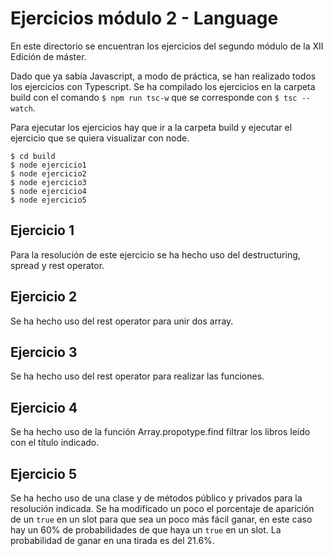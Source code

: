 # Ejercicios módulo 2 - Language

En este directorio se encuentran los ejercicios del segundo módulo de la XII Edición de máster.

Dado que ya sabía Javascript, a modo de práctica, se han realizado todos los ejercicios con Typescript. Se ha compilado los ejercicios en la carpeta build con el comando `$ npm run tsc-w` que se corresponde con `$ tsc --watch`. 

Para ejecutar los ejercicios hay que ir a la carpeta build y ejecutar el ejercicio que se quiera visualizar con node.

```console
$ cd build
$ node ejercicio1
$ node ejercicio2
$ node ejercicio3
$ node ejercicio4
$ node ejercicio5
```

## Ejercicio 1

Para la resolución de este ejercicio se ha hecho uso del destructuring, spread y rest operator.

## Ejercicio 2

Se ha hecho uso del rest operator para unir dos array.

## Ejercicio 3

Se ha hecho uso del rest operator para realizar las funciones.

## Ejercicio 4

Se ha hecho uso de la función Array.propotype.find filtrar los libros leído con el título indicado.

## Ejercicio 5

Se ha hecho uso de una clase y de métodos público y privados para la resolución indicada. Se ha modificado un poco el porcentaje de aparición de un `true` en un slot para que sea un poco más fácil ganar, en este caso hay un 60% de probabilidades de que haya un `true` en un slot. La probabilidad de ganar en una tirada es del 21.6%.

